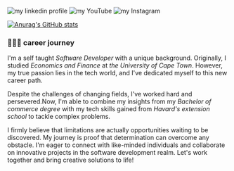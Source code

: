 



 <img class="icon" src="l.png" alt="my linkedin profile"
                    onclick="location.href='https://www.linkedin.com/in/mikejunior-mkhabele-1a640118b'">
                <img class="icon" src="yout.png" alt="my YouTube"
                    onclick="location.href='https://www.youtube.com/@MarkNoTalent'">
                <img class="icon" src="ig.png" alt="my Instagram"
                onclick="location.href='https://instagram.com/marknotalent?igshid=OGQ5ZDc2ODk2ZA=='">
                
 [![Anurag's GitHub stats](https://github-readme-stats.vercel.app/api?username=mkhmik004)](https://github.com/anuraghazra/github-readme-stats)           
 <h3>👨🏾‍💻 career journey</h3>
<p>I'm a self taught <em>Software Developer</em> with a unique background. Originally, I studied <em>Economics and Finance</em> at <em>the University of Cape Town</em>. However, my true passion lies in the tech world, and I've dedicated myself to this new career path.</P><P>Despite the challenges of changing fields, I've worked hard and persevered.Now, I'm able to combine my insights from my <em>Bachelor of commerce degree</em> with my tech skills gained from <em>Havard's extension school</em> to tackle complex problems.</p><p>I firmly believe that limitations are actually opportunities waiting to be discovered. My journey is proof that determination can overcome any obstacle. I'm eager to connect with like-minded individuals and collaborate on innovative projects in the software development realm. Let's work together and bring creative solutions to life!</p>
